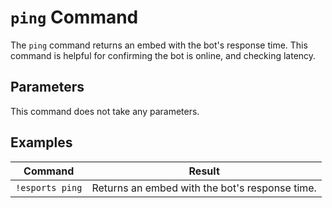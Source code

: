 # `ping` Command

The `ping` command returns an embed with the bot's response time. This command is helpful for confirming the bot is online, and checking latency.

## Parameters

This command does not take any parameters.

## Examples

| Command         | Result                                         |
| --------------- | ---------------------------------------------- |
| `!esports ping` | Returns an embed with the bot's response time. |
